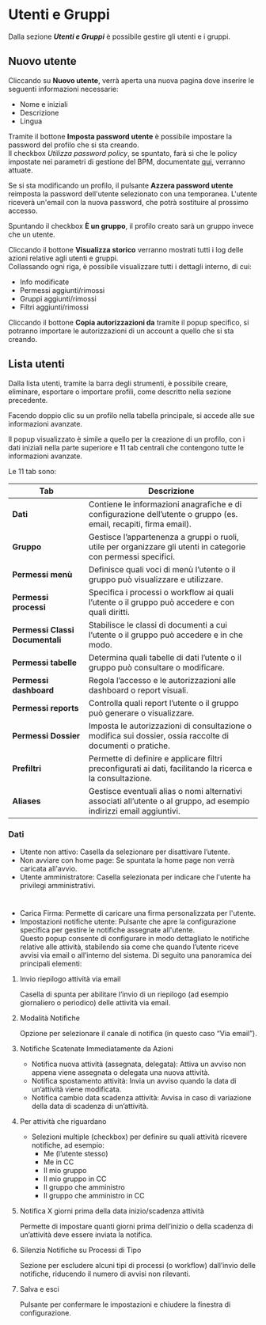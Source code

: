 # Utenti e Gruppi

Dalla sezione **_Utenti e Gruppi_** è possibile gestire gli utenti e i gruppi.

## Nuovo utente

Cliccando su **Nuovo utente**, verrà aperta una nuova pagina dove inserire le seguenti informazioni necessarie:

* Nome e iniziali
* Descrizione
* Lingua

Tramite il bottone **Imposta password utente** è possibile impostare la password del profilo che si sta creando.  
Il checkbox *Utilizza password policy*, se spuntato, farà sì che le policy impostate nei parametri di gestione del BPM, documentate [qui](Parametri.md#utilizza-password-policies-su-nuovi-utenti), verranno attuate.

Se si sta modificando un profilo, il pulsante **Azzera password utente** reimposta la password dell'utente selezionato con una temporanea. L'utente riceverà un'email con la nuova password, che potrà sostituire al prossimo accesso.

Spuntando il checkbox **È un gruppo**, il profilo creato sarà un gruppo invece che un utente.

Cliccando il bottone **Visualizza storico** verranno mostrati tutti i log delle azioni relative agli utenti e gruppi.  
Collassando ogni riga, è possibile visualizzare tutti i dettagli interno, di cui:

* Info modificate
* Permessi aggiunti/rimossi
* Gruppi aggiunti/rimossi
* Filtri aggiunti/rimossi

Cliccando il bottone **Copia autorizzazioni da** tramite il popup specifico, si potranno importare le autorizzazioni di un account a quello che si sta creando.

## Lista utenti

Dalla lista utenti, tramite la barra degli strumenti, è possibile creare, eliminare, esportare o importare profili, come descritto nella sezione precedente. 

Facendo doppio clic su un profilo nella tabella principale, si accede alle sue informazioni avanzate. 

Il popup visualizzato è simile a quello per la creazione di un profilo, con i dati iniziali nella parte superiore e 11 tab centrali che contengono tutte le informazioni avanzate.

Le 11 tab sono:

| **Tab**                    | **Descrizione**                                                                                      |
|----------------------------|------------------------------------------------------------------------------------------------------|
| **Dati**                   | Contiene le informazioni anagrafiche e di configurazione dell’utente o gruppo (es. email, recapiti, firma email). |
| **Gruppo**                 | Gestisce l’appartenenza a gruppi o ruoli, utile per organizzare gli utenti in categorie con permessi specifici. |
| **Permessi menù**          | Definisce quali voci di menù l’utente o il gruppo può visualizzare e utilizzare.                     |
| **Permessi processi**      | Specifica i processi o workflow ai quali l’utente o il gruppo può accedere e con quali diritti.      |
| **Permessi Classi Documentali** | Stabilisce le classi di documenti a cui l’utente o il gruppo può accedere e in che modo.                 |
| **Permessi tabelle**       | Determina quali tabelle di dati l’utente o il gruppo può consultare o modificare.                    |
| **Permessi dashboard**     | Regola l’accesso e le autorizzazioni alle dashboard o report visuali.                               |
| **Permessi reports**       | Controlla quali report l’utente o il gruppo può generare o visualizzare.                            |
| **Permessi Dossier**       | Imposta le autorizzazioni di consultazione o modifica sui dossier, ossia raccolte di documenti o pratiche. |
| **Prefiltri**              | Permette di definire e applicare filtri preconfigurati ai dati, facilitando la ricerca e la consultazione. |
| **Aliases**                | Gestisce eventuali alias o nomi alternativi associati all’utente o al gruppo, ad esempio indirizzi email aggiuntivi. |


### Dati

* Utente non attivo: Casella da selezionare per disattivare l’utente.
* Non avviare con home page: Se spuntata la home page non verrà caricata all'avvio.
* Utente amministratore: Casella selezionata per indicare che l'utente ha privilegi amministrativi.  
#
* Carica Firma: Permette di caricare una firma personalizzata per l'utente.
* Impostazioni notifiche utente: Pulsante che apre la configurazione specifica per gestire le notifiche assegnate all'utente.  
Questo popup consente di configurare in modo dettagliato le notifiche relative alle attività, stabilendo sia come che quando l’utente riceve avvisi via email o all’interno del sistema. Di seguito una panoramica dei principali elementi:

1. Invio riepilogo attività via email

    Casella di spunta per abilitare l’invio di un riepilogo (ad esempio giornaliero o periodico) delle attività via email.

2. Modalità Notifiche

    Opzione per selezionare il canale di notifica (in questo caso “Via email”).

3. Notifiche Scatenate Immediatamente da Azioni

    * Notifica nuova attività (assegnata, delegata): Attiva un avviso non appena viene assegnata o delegata una nuova attività.
    * Notifica spostamento attività: Invia un avviso quando la data di un’attività viene modificata.
    * Notifica cambio data scadenza attività: Avvisa in caso di variazione della data di scadenza di un’attività.

4. Per attività che riguardano

    * Selezioni multiple (checkbox) per definire su quali attività ricevere notifiche, ad esempio:
        * Me (l’utente stesso)
        * Me in CC
        * Il mio gruppo
        * Il mio gruppo in CC
        * Il gruppo che amministro
        * Il gruppo che amministro in CC
5. Notifica X giorni prima della data inizio/scadenza attività
    
    Permette di impostare quanti giorni prima dell’inizio o della scadenza di un’attività deve essere inviata la notifica.

6. Silenzia Notifiche su Processi di Tipo

    Sezione per escludere alcuni tipi di processi (o workflow) dall’invio delle notifiche, riducendo il numero di avvisi non rilevanti.

7. Salva e esci

    Pulsante per confermare le impostazioni e chiudere la finestra di configurazione.
